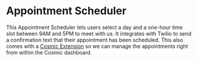 # Appointment Scheduler

This Appointment Scheduler lets users select a day and a one-hour time slot between 9AM and 5PM to meet with us. It integrates with Twilio to send a confirmation text that their appointment has been scheduled.
This also comes with a [Cosmic Extension](https://www.cosmicjs.com/extensions) so we can manage the appointments right from within the Cosmic dashboard.
